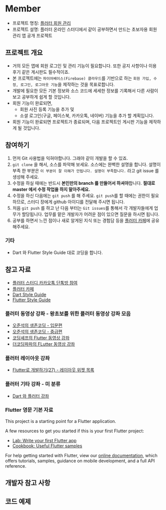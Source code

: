 # Member

* 프로젝트 명칭: [플러터 회원 관리](https://github.com/thruthesky/member)
* 프로젝트 설명: 플러터 온라인 스터디에서 같이 공부하면서 만드는 초보자용 회원 관리 앱 공개 프로젝트



## 프로젝트 개요

* 거의 모든 앱에 회원 로그인 및 관리 기능이 필요합니다. 또한 공지 사항이나 이용 후기 같은 게시판도 필수적이죠.
* 본 프로젝트에는 `파이어베이스(Firebase) 클라우드`를 기반으로 하는 `회원 가입, 수정, 로그인, 로그아웃 기능`을 제작하는 것을 목표로합니다.
* 개발에 필요한 모든 기본 정보와 소스 코드에 세세한 정보를 기록해서 다른 사람이 보고 공부하게 쉽게 할 것입니다.
* 회원 기능이 완료되면,
  * 회원 사진 등록 기능을 추가 및
  * 소셜 로그인(구글, 페이스북, 카카오톡, 네이버) 기능을 추가 할 계획입니다.
* 회원 기능이 완료되면 프로젝트가 종료되며, 다음 프로젝트인 게시판 기능을 제작하게 될 것입니다.

## 참여하기

1. 먼저 Git 사용법을 익혀야합니다. 그래야 같이 개발을 할 수 있죠.
2. `git clone` 을 해서, 소스를 파악해 보세요. 소스에는 완벽한 설명을 합니다. 설명이 부족 한 부분은 `이 부분이 잘 이해가 안됩니다. 설명이 부족합니다.` 라고 git issue 를 생성해 주세요.
3. 수정을 하실 때에는 반드시 **본인만의 branch 를 만들어서 하셔야**합니다. **절대로 master 에서 수정 작업을 하지 말아주세요.**
4. 수정을 하신 다음에는 `git push` 를 해 주세요. `git push`를 할 때에는 권한이 필요하므로, 스터디 장에게 github 아이디를 전달해 주시면 됩니다.
5. 처음 `git push` 를 하고 난 다음 부터는 `Git issues`를 통해서 각 개발자들에게 업무가 할당됩니다. 업무를 맡은 개발자가 어려운 점이 있으면 질문을 하시면 됩니다.
6. 공부를 하면서 느낀 점이나 새로 알게된 지식 또는 경험담 등을 [플러터 카페](https://cafe.naver.com/ionic2)에 공유해주세요.

### 기타

* Dart 와 Flutter Style Guide 대로 코딩을 합니다.

## 참고 자료

* [플러터 스터디 카카오톡 단톡방 참여](https://open.kakao.com/o/g20m41Mb)
* [플러터 카페](https://cafe.naver.com/ionic2)
* [Dart Style Guide](https://dart.dev/guides/language/effective-dart)
* [Flutter Style Guide](https://github.com/flutter/flutter/wiki/Style-guide-for-Flutter-repo)

### 플러터 동영상 강좌 - 왕초보를 위한 플러터 동영상 강좌 모음

* [오준석의 생존코딩 - 입문편](https://www.youtube.com/watch?v=lRbZsBvG9Ig&list=PLxTmPHxRH3VUueVvEnrP8qxHAP5x9XAPv)
* [오준석의 생존코딩 - 중급편](https://www.youtube.com/watch?v=ei8TX-uqP6E&list=PLxTmPHxRH3VWLY-eyQuV1C_IbIQlCXEhe)
* [코딩셰프의 Flutter 동영상 강좌](https://www.youtube.com/channel/UC_2ge45JCuJH1z6VYt4iCgQ)
* [더코딩파파의 FLutter 동영상 강좌](https://www.youtube.com/channel/UCUH2DSbsNUz2sW3kBNn4ibw)

### 플러터 레이아웃 강좌

* [Flutter로 개발하기(27) - 레이아웃 위젯 목록](https://bsscco.github.io/posts/flutter-layout-widgets/)

### 플러터 기타 강좌 - 미 분류

* [Dart 와 플러터 강좌](https://bsscco.github.io/posts/)

### Flutter 영문 기본 자료

This project is a starting point for a Flutter application.

A few resources to get you started if this is your first Flutter project:

- [Lab: Write your first Flutter app](https://flutter.dev/docs/get-started/codelab)
- [Cookbook: Useful Flutter samples](https://flutter.dev/docs/cookbook)

For help getting started with Flutter, view our
[online documentation](https://flutter.dev/docs), which offers tutorials,
samples, guidance on mobile development, and a full API reference.



## 개발자 참고 사항

## 코드 예제
